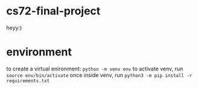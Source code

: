 # cs72-final-project
heyy:)

# environment
to create a virtual enironment:  ```python -m venv env```
to activate venv, run ```source env/bin/activate```
once inside venv, run ``python3 -m pip install -r requirements.txt``